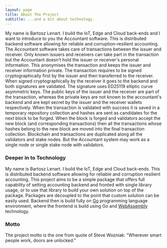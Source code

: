 ```yaml
---
layout: page
title: About The Project
subtitle: ...and a bit about technology.
---
```


My name is Bartosz Lenart. I build the IoT, Edge and Cloud back-ends and I want to introduce to you the Accountant software.
This is distributed backend software allowing for reliable and corruption-resilient accounting. 
The Accountant software takes care of transactions between the issuer and receiver. Only known issuers and receivers can take part in the transaction but the Accountant doesn’t hold the issuer or receiver's personal information. This anonymises the transaction and keeps the issuer and receiver information private. The transaction requires to be signed cryptographically first by the issuer and then transferred to the receiver. When signed cryptographically by the receiver it goes to the backend and both signatures are validated.
The signature uses ED25119 elliptic curve asymmetric keys. The public keys of the issuer and the receiver are part of the transaction, whereas the private keys are not known to the accountant's backend and are kept secret by the issuer and the receiver wallets respectively.
When the transaction is validated with success it is saved in a temporary repository collection and hashes are sent as candidates for the next block to be forged. When the block is forged and validators accept the new block (and corresponding transactions) then all the transactions whose hashes belong to the new block are moved into the final transaction collection. 
Blockchain and transactions are duplicated along all the validators and stake nodes. But the Accountant system may work as a single node or single stake node with validators.

### Deeper in to Technology

My name is Bartosz Lenart. I build the IoT, Edge and Cloud back-ends. This is distributed backend software allowing for reliable and corruption resilient accounting. 
This project aims to be a simple package that offers full capability of setting accounting backend and fronted with single library usage, or to use that library to build your own solution on top of the package. Packages are decoupled to the point that custom solution can be easily used.
Backend then is build fully on [Go](https://go.dev/) programming language environment, where the frontend is build using Go and [WebAssembly](https://webassembly.org/) technology.


### Motto

The project motto is the one from quote of Steve Wozniak: "Wherever smart people work, doors are unlocked."

